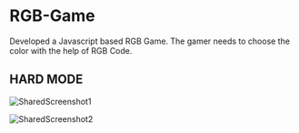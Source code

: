 # RGB-Game
Developed a Javascript based RGB Game. The gamer needs to choose the color with the help of RGB Code.

## HARD MODE

![SharedScreenshot1](https://user-images.githubusercontent.com/29403160/74329943-c142f980-4db6-11ea-925b-7e18a2953dc1.jpg)

![SharedScreenshot2](https://user-images.githubusercontent.com/29403160/74330144-27c81780-4db7-11ea-916b-9b06e9847919.jpg)
